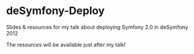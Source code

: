 deSymfony-Deploy
================

Slides &amp; resources for my talk about deploying Symfony 2.0 in deSymfony 2012

The resources will be available just after my talk!